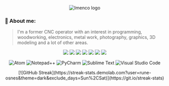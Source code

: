 <p align="center">
<img src="https://user-images.githubusercontent.com/12958670/218051332-5c1debb4-22de-44a4-a1d1-2ce46c9ac9b7.png" alt="Imenco logo">
</p>


### :scroll: About me:
> I'm a former CNC operator with an interest in programming, woodworking, electronics, metal work, photography, graphics, 3D modeling and a lot of other areas.

<p align="center">
<img src="https://img.icons8.com/color/48/null/code.png"/>
<img src="https://img.icons8.com/color/48/null/hand-plane--v1.png"/>
<img src="https://img.icons8.com/color/48/null/electronics.png"/>
<img src="https://img.icons8.com/color/48/null/metal.png"/>
<img src="https://img.icons8.com/color/48/null/slr-large-lens.png"/>
<img src="https://img.icons8.com/color/48/null/design--v1.png"/>
<img src="https://img.icons8.com/color/48/null/3d-select--v1.png"/>
</p>


<!--<div align="center">

[![GitHub Streak](https://github-readme-streak-stats.herokuapp.com?user=rune-osnes&theme=black-ice)](https://git.io/streak-stats)

</div>-->


<p align="center">
<img alt="Atom" src="https://img.shields.io/badge/Atom-%2366595C.svg?style=for-the-badge&logo=atom&logoColor=white"/>
<img alt="Notepad++" src="https://img.shields.io/badge/Notepad++-90E59A.svg?style=for-the-badge&logo=notepad%2b%2b&logoColor=black"/>
<img alt="PyCharm" src="https://img.shields.io/badge/pycharm-143?style=for-the-badge&logo=pycharm&logoColor=black&color=black&labelColor=green"/>
<img alt="Sublime Text" src="https://img.shields.io/badge/sublime_text-%23575757.svg?style=for-the-badge&logo=sublime-text&logoColor=important"/>
<img alt="Visual Studio Code" src="https://img.shields.io/badge/Visual%20Studio%20Code-0078d7.svg?style=for-the-badge&logo=visual-studio-code&logoColor=white"/>
</p>

<!-- <img src="Icons/blender.svg"/> -->

<!-- [Relative link to Icons folder](<img src="Icons/blender.svg"/>) -->

<p align="center">
[![GitHub Streak](https://streak-stats.demolab.com?user=rune-osnes&theme=dark&exclude_days=Sun%2CSat)](https://git.io/streak-stats)
</p>
